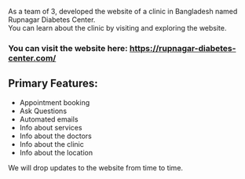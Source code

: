 As a team of 3, developed the website of a clinic in Bangladesh named Rupnagar Diabetes Center.
<br>
You can learn about the clinic by visiting and exploring the website.

### You can visit the website here: https://rupnagar-diabetes-center.com/

## Primary Features:
- Appointment booking
- Ask Questions
- Automated emails
- Info about services
- Info about the doctors
- Info about the clinic
- Info about the location

We will drop updates to the website from time to time.
